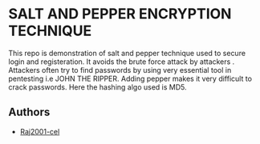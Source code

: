 
# SALT AND PEPPER ENCRYPTION TECHNIQUE
This repo is demonstration of salt and pepper technique used to secure 
login and registeration. It avoids the brute force attack by attackers
. Attackers often try to find passwords by using very essential tool in 
pentesting i.e JOHN THE RIPPER. Adding pepper makes it very difficult to crack 
passwords. Here the hashing algo used is MD5.




## Authors

- [Raj2001-cel](https://github.com/Raj2001-cel)

